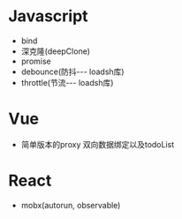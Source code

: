 # Javascript    
- bind
- 深克隆(deepClone)
- promise
- debounce(防抖--- loadsh库)
- throttle(节流--- loadsh库)
# Vue    
- 简单版本的proxy 双向数据绑定以及todoList
# React    
- mobx(autorun, observable)